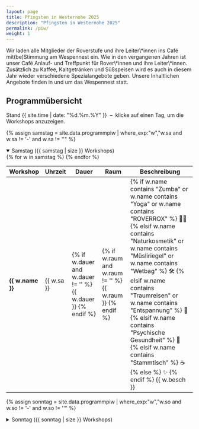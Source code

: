 ```yaml
---
layout: page
title: Pfingsten in Westernohe 2025
description: "Pfingsten in Westernohe 2025"
permalink: /piw/
weight: 1
---
```

<div class="alert alert-success mb-5" role="alert">
  <p class="lead mb-0">
    Wir laden alle Mitglieder der Roverstufe und ihre Leiter\*innen ins Café mit(be)Stimmung am Wespennest ein. Wie in den vergangenen Jahren ist unser Café Anlauf- und Treffpunkt für Rover\*innen und ihre Leiter\*innen.
Zusätzlich zu Kaffee, Kaltgetränken und Süßspeisen wird es auch in diesem Jahr wieder verschiedene Spezialangebote geben.
Unsere Inhaltlichen Angebote finden in und um das Wespennest statt.
  </p>
</div>

<div class="container my-5">

<h2 class="text-center mb-4">Programm­übersicht</h2>
<p class="lead text-center">
  Stand {{ site.time | date: "%d.%m.%Y" }} &nbsp;–&nbsp;
  klicke auf einen Tag, um die Workshops anzuzeigen.
</p>

<!-- Samstag ------------------------------------------------------------->
{% assign samstag = site.data.programmpiw | where_exp:"w","w.sa and w.sa != '-' and w.sa != ''" %}

<details class="mb-4" open>
  <summary class="h4 fw-bold cursor-pointer py-2">
    Samstag&nbsp;({{ samstag | size }} Workshops)
  </summary>

  <div class="table-responsive ">
    <table class="table table-striped table-hover table-borderless ">
      <thead class="thead-dark">
        <tr>
            <th class="text-wrap">Workshop</th>
            <th class="text-wrap">Uhrzeit</th>
            <th class="text-wrap">Dauer</th>
            <th class="text-wrap">Raum</th>
            <th class="text-wrap">Beschreibung</th>
        </tr>
      </thead>
        <tbody>
        {% for w in samstag %}
        <tr>
            <td><strong>{{ w.name }}</strong></td>
            <td>{{ w.sa }}</td>
            <td>
            {% if w.dauer and w.dauer != '' %}
                <span class="badge bg-primary">{{ w.dauer }}</span>
            {% endif %}
            </td>
            <td>
            {% if w.raum and w.raum != '' %}
                <span class="badge bg-secondary">{{ w.raum }}</span>
            {% endif %}
            </td>
            <td class="text-wrap">
            {% if w.name contains "Zumba" or w.name contains "Yoga" or w.name contains "ROVERROX" %}
                🏃‍♂️
            {% elsif w.name contains "Naturkosmetik" or w.name contains "Müsliriegel" or w.name contains "Wetbag" %}
                🛠️
            {% elsif w.name contains "Traumreisen" or w.name contains "Entspannung" %}
                🌙
            {% elsif w.name contains "Psychische Gesundheit" %}
                🧠
            {% elsif w.name contains "Stammtisch" %}
                ☕
            {% else %}
                ✨
            {% endif %}
            {{ w.besch }}
            </td>
        </tr>
        {% endfor %}
        </tbody>
    </table>
  </div>
</details>

<!-- Sonntag ------------------------------------------------------------->
{% assign sonntag = site.data.programmpiw | where_exp:"w","w.so and w.so != '-' and w.so != ''" %}

<details>
  <summary class="h4 fw-bold cursor-pointer py-2">
    Sonntag&nbsp;({{ sonntag | size }} Workshops)
  </summary>

  <div class="table-responsive ">
    <table class="table table-striped table-hover table-borderless ">
      <thead class="thead-dark">
        <tr>
            <th class="text-wrap">Workshop</th>
            <th class="text-wrap">Uhrzeit</th>
            <th class="text-wrap">Dauer</th>
            <th class="text-wrap">Raum</th>
            <th class="text-wrap">Beschreibung</th>
        </tr>
      </thead>
        <tbody>
        {% for w in sonntag %}
        <tr>
            <td><strong>{{ w.name }}</strong></td>
            <td>{{ w.sa }}</td>
            <td>
            {% if w.dauer and w.dauer != '' %}
                <span class="badge bg-primary">{{ w.dauer }}</span>
            {% endif %}
            </td>
            <td>
            {% if w.raum and w.raum != '' %}
                <span class="badge bg-secondary">{{ w.raum }}</span>
            {% endif %}
            </td>
            <td class="text-wrap">
            {% if w.name contains "Zumba" or w.name contains "Yoga" or w.name contains "ROVERROX" %}
                🏃‍♂️
            {% elsif w.name contains "Naturkosmetik" or w.name contains "Müsliriegel" or w.name contains "Wetbag" %}
                🛠️
            {% elsif w.name contains "Traumreisen" or w.name contains "Entspannung" %}
                🌙
            {% elsif w.name contains "Psychische Gesundheit" %}
                🧠
            {% elsif w.name contains "Stammtisch" %}
                ☕
            {% else %}
                ✨
            {% endif %}
            {{ w.besch }}
            </td>
        </tr>
        {% endfor %}
        </tbody>
    </table>
  </div>
</details>

</div>